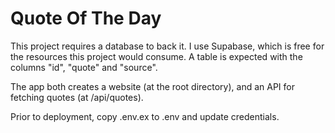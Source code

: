 # Quote Of The Day

This project requires a database to back it. I use Supabase, which is free for the resources this project would consume.
A table is expected with the columns "id", "quote" and "source".

The app both creates a website (at the root directory), and an API for fetching quotes (at /api/quotes). 

Prior to deployment, copy .env.ex to .env and update credentials.

